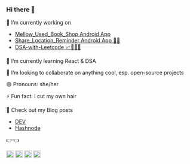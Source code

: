 ### Hi there 👋

<!--
**apigeoneer/apigeoneer** is a ✨ _special_ ✨ repository because its `README.md` (this file) appears on your GitHub profile.

Here are some ideas to get you started:
-->

🔭 I’m currently working on
- [Mellow_Used_Book_Shop Android App](https://github.com/apigeoneer/Mellow_Used_Book_Shop)
- [Share_Location_Reminder Android App 📍🔔](https://github.com/apigeoneer/Share_Location_Reminder)
- [DSA-with-Leetcode 📈🤸🏽‍♂️](https://github.com/apigeoneer/dsa-with-leetcode-for-interview-prep)
      
🌱 I’m currently learning React & DSA

👯 I’m looking to collaborate on anything cool, esp. open-source projects
<!--
- 🤔 I’m looking for help with ...
- 💬 Ask me about ...
- 📫 How to reach me: ...
-->
😄 Pronouns: she/her

⚡ Fun fact: I cut my own hair

📕 Check out my Blog posts
- [DEV](https://dev.to/apigeoneer)
- [Hashnode](https://chitranshisrivastava.hashnode.dev/)

👉👈

<a href="https://instagram.com/chitranxshi"><img src="https://user-images.githubusercontent.com/43718257/135411437-c1fde941-3ed8-410a-b43b-bb0095acf749.png" width=20 height=20></a>   <a href="https://twitter.com/chitranxshi"><img src="https://user-images.githubusercontent.com/43718257/135411447-7a44a124-4bf2-4f71-a1cf-383155505f2e.png" width=20 height=20></a>   <a href="https://www.linkedin.com/in/chitranshi-srivastava/"><img src="https://user-images.githubusercontent.com/43718257/135601606-647855e2-0bde-4606-88ab-348fc63d0c6f.png" width=20 height=20></a>   <a href="https://mail.google.com/mail/"><img src="https://user-images.githubusercontent.com/43718257/135601597-f3a5932b-94d5-406b-b8da-e06083829ef3.png" width=20 height=20></a>


